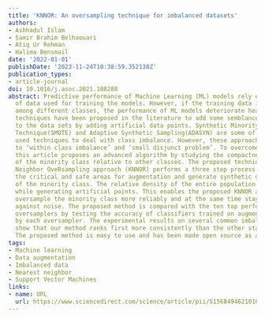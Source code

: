 ```yaml
---
title: 'KNNOR: An oversampling technique for imbalanced datasets'
authors:
- Ashhadul Islam
- Samir Brahim Belhaouari
- Atiq Ur Rehman
- Halima Bensmail
date: '2022-01-01'
publishDate: '2023-11-24T10:38:59.352138Z'
publication_types:
- article-journal
doi: 10.1016/j.asoc.2021.108288
abstract: Predictive performance of Machine Learning (ML) models rely on the quality
  of data used for training the models. However, if the training data is not balanced
  among different classes, the performance of ML models deteriorate heavily. Several
  techniques have been proposed in the literature to add some semblance of balance
  to the data sets by adding artificial data points. Synthetic Minority Oversampling
  Technique(SMOTE) and Adaptive Synthetic Sampling(ADASYN) are some of the commonly
  used techniques to deal with class imbalance. However, these approaches are prone
  to ‘within class imbalance’ and ‘small disjunct problem’. To overcome these problems,
  this article proposes an advanced algorithm by studying the compactness and location
  of the minority class relative to other classes. The proposed technique called K-Nearest
  Neighbor OveRsampling approach (KNNOR) performs a three step process to identify
  the critical and safe areas for augmentation and generate synthetic data points
  of the minority class. The relative density of the entire population is considered
  while generating artificial points. This enables the proposed KNNOR approach to
  oversample the minority class more reliably and at the same time stay resilient
  against noise. The proposed method is compared with the ten top performing contemporary
  oversamplers by testing the accuracy of classifiers trained on augmented data provided
  by each oversampler. The experimental results on several common imbalanced datasets
  show that our method ranks first more consistently than the other state-of-art oversamplers.
  The proposed method is easy to use and has been made open source as a python library.
tags:
- Machine learning
- Data augmentation
- Imbalanced data
- Nearest neighbor
- Support Vector Machines
links:
- name: URL
  url: https://www.sciencedirect.com/science/article/pii/S1568494621010942
---
```

